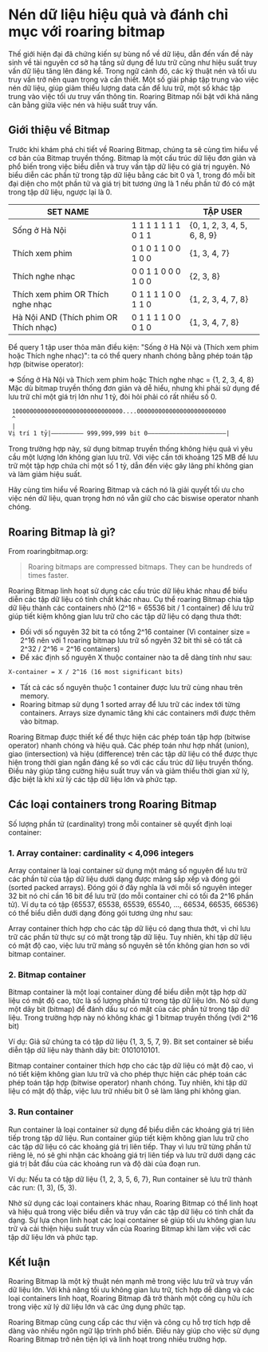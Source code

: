 # Nén dữ liệu hiệu quả và đánh chỉ mục với roaring bitmap

Thế giới hiện đại đã chứng kiến sự bùng nổ về dữ liệu, dẫn đến vấn đề nảy sinh về tài nguyên cơ sở hạ tầng sử dụng để lưu trữ cũng như hiệu suất truy vấn dữ liệu tăng lên đáng kể.
Trong ngữ cảnh đó, các kỹ thuật nén và tối ưu truy vấn trở nên quan trọng và cần thiết. Một số giải pháp tập trung vào việc nén dữ liệu, giúp giảm thiểu lượng data cần để lưu trữ, một số khác tập trung vào việc tối ưu truy vấn thông tin. Roaring Bitmap nổi bật với khả năng cân bằng giữa việc nén và hiệu suất truy vấn.

## Giới thiệu về Bitmap

Trước khi khám phá chi tiết về Roaring Bitmap, chúng ta sẽ cùng tìm hiểu về cơ bản của Bitmap truyền thống.
Bitmap là một cấu trúc dữ liệu đơn giản và phổ biến trong việc biểu diễn và truy vấn tập dữ liệu có giá trị nguyên. Nó biểu diễn các phần tử trong tập dữ liệu bằng các bit 0 và 1, trong đó mỗi bit đại diện cho một phần tử và giá trị bit tương ứng là 1 nếu phần tử đó có mặt trong tập dữ liệu, ngược lại là 0.

| SET NAME |  | TẬP USER |
| --- | --- | --- |
| Sống ở Hà Nội | 1 1 1 1 1 1 1 0 1 1 | {0, 1, 2, 3, 4, 5, 6, 8, 9} |
| Thích xem phim | 0 1 0 1 1 0 0 1 0 0 | {1, 3, 4, 7} |
| Thích nghe nhạc | 0 0 1 1 0 0 0 1 0 0 | {2, 3, 8} |
| Thích xem phim OR Thích nghe nhạc | 0 1 1 1 1 0 0 1 1 0 | {1, 2, 3, 4, 7, 8} |
| Hà Nội AND (Thích phim OR Thích nhạc) | 0 1 1 1 1 0 0 0 1 0 | {1, 3, 4, 7, 8} |

Để query 1 tập user thỏa mãn điều kiện: "Sống ở Hà Nội và (Thích xem phim hoặc Thích nghe nhạc)": ta có thể query nhanh chóng bằng phép toán tập hợp (bitwise operator):

=> Sống ở Hà Nội và Thích xem phim hoặc Thích nghe nhạc = {1, 2, 3, 4, 8}
Mặc dù bitmap truyền thống đơn giản và dễ hiểu, nhưng khi phải sử dụng để lưu trữ chỉ một giá trị lớn như 1 tỷ, đòi hỏi phải có rất nhiều số 0.

```latex
 1000000000000000000000000000000....0000000000000000000000000
 ^
 |
Vị trí 1 tỷ|————————— 999,999,999 bit 0——————————————————————|
```

Trong trường hợp này, sử dụng bitmap truyền thống không hiệu quả vì yêu cầu một lượng lớn không gian lưu trữ. Với việc cần tới khoảng 125 MB để lưu trữ một tập hợp chứa chỉ một số 1 tỷ, dẫn đến việc gây lãng phí không gian và làm giảm hiệu suất.

Hãy cùng tìm hiểu về Roaring Bitmap và cách nó là giải quyết tối ưu cho việc nén dữ liệu, quan trọng hơn nó vẫn giữ cho các biswise operator nhanh chóng.

## Roaring Bitmap là gì?

From roaringbitmap.org:

> Roaring bitmaps are compressed bitmaps. They can be hundreds of times faster.
> 

Roaring Bitmap linh hoạt sử dụng các cấu trúc dữ liệu khác nhau để biểu diễn các tập dữ liệu có tính chất khác nhau. Cụ thể roaring Bitmap chia tập dữ liệu thành các containers nhỏ (2^16 = 65536 bit / 1 container) để lưu trữ giúp tiết kiệm không gian lưu trữ cho các tập dữ liệu có dạng thưa thớt:

- Đối với số nguyên 32 bit ta có tổng 2^16 container (Vì container size = 2^16 nên với 1 roaring bitmap lưu trữ số ngyên 32 bit thì sẽ có tất cả 2^32 / 2^16 = 2^16 containers)
- Để xác định số nguyên X thuộc container nào ta dễ dàng tính như sau:

```latex
X-container = X / 2^16 (16 most significant bits)
```

- Tất cả các số nguyên thuộc 1 container được lưu trữ cùng nhau trên memory.
- Roaring bitmap sử dụng 1 sorted array để lưu trữ các index tới từng containers. Arrays size dynamic tăng khi các containers mới được thêm vào bitmap.

Roaring Bitmap được thiết kế để thực hiện các phép toán tập hợp (bitwise operator) nhanh chóng và hiệu quả. Các phép toán như hợp nhất (union), giao (intersection) và hiệu (difference) trên các tập dữ liệu có thể được thực hiện trong thời gian ngắn đáng kể so với các cấu trúc dữ liệu truyền thống. Điều này giúp tăng cường hiệu suất truy vấn và giảm thiểu thời gian xử lý, đặc biệt là khi xử lý các tập dữ liệu lớn và phức tạp.

## Các loại containers trong Roaring Bitmap

Số lượng phần tử (cardinality) trong mỗi container sẽ quyết định loại container:

### 1. Array container: cardinality < 4,096 integers

Array container là loại container sử dụng một mảng số nguyên để lưu trữ các phần tử của tập dữ liệu dưới dạng được mảng sắp xếp và đóng gói (sorted packed arrays). Đóng gói ở đây nghĩa là với mỗi số nguyên integer 32 bit nó chỉ cần 16 bit để lưu trữ (do mỗi container chỉ có tối đa 2^16 phần tử). Ví dụ ta có tập {65537, 65538, 65539, 65540, ..., 66534, 66535, 66536} có thể biểu diễn dưới dạng đóng gói tương ứng như sau:

Array container thích hợp cho các tập dữ liệu có dạng thưa thớt, vì chỉ lưu trữ các phần tử thực sự có mặt trong tập dữ liệu. Tuy nhiên, khi tập dữ liệu có mật độ cao, việc lưu trữ mảng số nguyên sẽ tốn không gian hơn so với bitmap container.

### 2. Bitmap container

Bitmap container là một loại container dùng để biểu diễn một tập hợp dữ liệu có mật độ cao, tức là số lượng phần tử trong tập dữ liệu lớn. Nó sử dụng một dãy bit (bitmap) để đánh dấu sự có mặt của các phần tử trong tập dữ liệu. Trong trường hợp này nó không khác gì 1 bitmap truyền thống (với 2^16 bit)

Ví dụ: Giả sử chúng ta có tập dữ liệu {1, 3, 5, 7, 9}. Bit set container sẽ biểu diễn tập dữ liệu này thành dãy bit: 0101010101.

Bitmap container container thích hợp cho các tập dữ liệu có mật độ cao, vì nó tiết kiệm không gian lưu trữ và cho phép thực hiện các phép toán các phép toán tập hợp (bitwise operator) nhanh chóng. Tuy nhiên, khi tập dữ liệu có mật độ thấp, việc lưu trữ nhiều bit 0 sẽ làm lãng phí không gian.

### 3. Run container

Run container là loại container sử dụng để biểu diễn các khoảng giá trị liên tiếp trong tập dữ liệu. Run container giúp tiết kiệm không gian lưu trữ cho các tập dữ liệu có các khoảng giá trị liên tiếp. Thay vì lưu trữ từng phần tử riêng lẻ, nó sẽ ghi nhận các khoảng giá trị liên tiếp và lưu trữ dưới dạng các giá trị bắt đầu của các khoảng run và độ dài của đoạn run.

Ví dụ: Nếu ta có tập dữ liệu {1, 2, 3, 5, 6, 7}, Run container sẽ lưu trữ thành các run: (1, 3), (5, 3).

Nhờ sử dụng các loại containers khác nhau, Roaring Bitmap có thể linh hoạt và hiệu quả trong việc biểu diễn và truy vấn các tập dữ liệu có tính chất đa dạng. Sự lựa chọn linh hoạt các loại container sẽ giúp tối ưu không gian lưu trữ và cải thiện hiệu suất truy vấn của Roaring Bitmap khi làm việc với các tập dữ liệu lớn và phức tạp.

## Kết luận

Roaring Bitmap là một kỹ thuật nén mạnh mẽ trong việc lưu trữ và truy vấn dữ liệu lớn. Với khả năng tối ưu không gian lưu trữ, tích hợp dễ dàng và các loại containers linh hoạt, Roaring Bitmap đã trở thành một công cụ hữu ích trong việc xử lý dữ liệu lớn và các ứng dụng phức tạp.

Roaring Bitmap cũng cung cấp các thư viện và công cụ hỗ trợ tích hợp dễ dàng vào nhiều ngôn ngữ lập trình phổ biến. Điều này giúp cho việc sử dụng Roaring Bitmap trở nên tiện lợi và linh hoạt trong nhiều trường hợp.